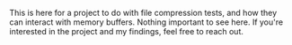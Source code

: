 This is here for a project to do with file compression tests, and how they can interact with memory buffers.
Nothing important to see here.
If you're interested in the project and my findings, feel free to reach out.
